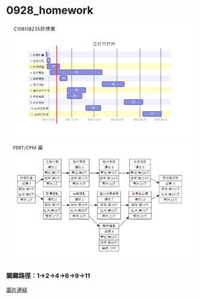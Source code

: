 # 0928_homework
![甘特圖](甘特圖.PNG "甘特圖")

![PERT/CPM圖](PERT.PNG "PERT/CPM圖")

### 關鍵路徑：1->2->4->6->9->11

[圖片連結](https://hackmd.io/@LnkIwnOIR4KciOtdYIoWoA/HJElMmkBF)
